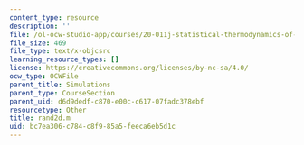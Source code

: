 ```yaml
---
content_type: resource
description: ''
file: /ol-ocw-studio-app/courses/20-011j-statistical-thermodynamics-of-biomolecular-systems-be-011j-spring-2004/bc7ea306c784c8f985a5feeca6eb5d1c_rand2d.m
file_size: 469
file_type: text/x-objcsrc
learning_resource_types: []
license: https://creativecommons.org/licenses/by-nc-sa/4.0/
ocw_type: OCWFile
parent_title: Simulations
parent_type: CourseSection
parent_uid: d6d9dedf-c870-e00c-c617-07fadc378ebf
resourcetype: Other
title: rand2d.m
uid: bc7ea306-c784-c8f9-85a5-feeca6eb5d1c
---
```

